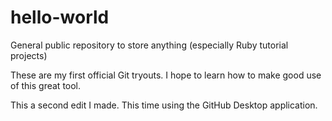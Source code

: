 # hello-world
General public repository to store anything (especially Ruby tutorial projects)

These are my first official Git tryouts. I hope to learn how to make good use of this great tool.


This a second edit I made. This time using the GitHub Desktop application.
